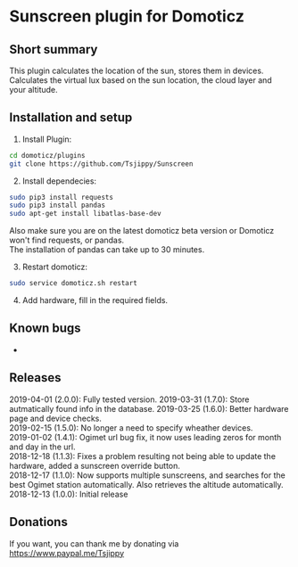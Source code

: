 Sunscreen plugin for Domoticz
============================================


Short summary
-------------
This plugin calculates the location of the sun, stores them in devices.<br>
Calculates the virtual lux based on the sun location, the cloud layer and your altitude.<br>

Installation and setup
----------------------
1)  Install Plugin: 
```bash
cd domoticz/plugins
git clone https://github.com/Tsjippy/Sunscreen
```
2) Install dependecies: 
```bash
sudo pip3 install requests
sudo pip3 install pandas
sudo apt-get install libatlas-base-dev
```
Also make sure you are on the latest domoticz beta version or Domoticz won't find requests, or pandas.<br>
The installation of pandas can take up to 30 minutes.<br>

3) Restart domoticz: 
```bash
sudo service domoticz.sh restart
```
4) Add hardware, fill in the required fields.


Known bugs
----------
* 

Releases
----------
2019-04-01 (2.0.0): Fully tested version.
2019-03-31 (1.7.0): Store autmatically found info in the database.
2019-03-25 (1.6.0): Better hardware page and device checks.<br/>
2019-02-15 (1.5.0): No longer a need to specify wheather devices.<br/>
2019-01-02 (1.4.1): Ogimet url bug fix, it now uses leading zeros for month and day in the url.<br/>
2018-12-18 (1.1.3): Fixes a problem resulting not being able to update the hardware, added a sunscreen override button.<br/>
2018-12-17 (1.1.0): Now supports multiple sunscreens, and searches for the best Ogimet station automatically. Also retrieves the altitude automatically.<br/>
2018-12-13 (1.0.0): Initial release  <br/>

Donations
----------
If you want, you can thank me by donating via https://www.paypal.me/Tsjippy
